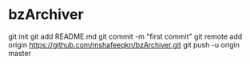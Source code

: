 # bzArchiver
git init
git add README.md
git commit -m "first commit"
git remote add origin https://github.com/mshafeeqkn/bzArchiver.git
git push -u origin master
